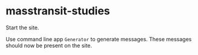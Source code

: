 # masstransit-studies

Start the site.

Use command line app ```Generator``` to generate messages. These messages should now be present on the site.
